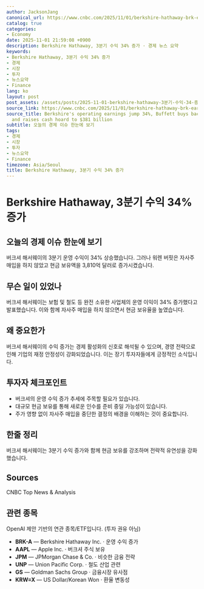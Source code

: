 ```yaml
---
author: JacksonJang
canonical_url: https://www.cnbc.com/2025/11/01/berkshire-hathaway-brk-earnings-q3-2025.html
catalog: true
categories:
- Economy
date: 2025-11-01 21:59:08 +0900
description: Berkshire Hathaway, 3분기 수익 34% 증가 · 경제 뉴스 요약
keywords:
- Berkshire Hathaway, 3분기 수익 34% 증가
- 경제
- 시장
- 투자
- 뉴스요약
- Finance
lang: ko
layout: post
post_assets: /assets/posts/2025-11-01-berkshire-hathaway-3분기-수익-34-증가
source_link: https://www.cnbc.com/2025/11/01/berkshire-hathaway-brk-earnings-q3-2025.html
source_title: Berkshire's operating earnings jump 34%, Buffett buys back no stock
  and raises cash hoard to $381 billion
subtitle: 오늘의 경제 이슈 한눈에 보기
tags:
- 경제
- 시장
- 투자
- 뉴스요약
- Finance
timezone: Asia/Seoul
title: Berkshire Hathaway, 3분기 수익 34% 증가
---
```


# Berkshire Hathaway, 3분기 수익 34% 증가

## 오늘의 경제 이슈 한눈에 보기
버크셔 해서웨이의 3분기 운영 수익이 34% 상승했습니다. 그러나 워렌 버핏은 자사주 매입을 하지 않았고 현금 보유액을 3,810억 달러로 증가시켰습니다.

## 무슨 일이 있었나
버크셔 해서웨이는 보험 및 철도 등 완전 소유한 사업체의 운영 이익이 34% 증가했다고 발표했습니다. 이와 함께 자사주 매입을 하지 않으면서 현금 보유율을 높였습니다.

## 왜 중요한가
버크셔 해서웨이의 수익 증가는 경제 활성화의 신호로 해석될 수 있으며, 경영 전략으로 인해 기업의 재정 안정성이 강화되었습니다. 이는 장기 투자자들에게 긍정적인 소식입니다.

## 투자자 체크포인트
- 버크셔의 운영 수익 증가 추세에 주목할 필요가 있습니다.
- 대규모 현금 보유를 통해 새로운 인수를 준비 중일 가능성이 있습니다.
- 주가 영향 없이 자사주 매입을 중단한 결정의 배경을 이해하는 것이 중요합니다.

## 한줄 정리
버크셔 해서웨이는 3분기 수익 증가와 함께 현금 보유를 강조하며 전략적 유연성을 강화했습니다.

## Sources
CNBC Top News & Analysis

## 관련 종목
OpenAI 제안 기반의 연관 종목/ETF입니다. (투자 권유 아님)
- **BRK-A** — Berkshire Hathaway Inc. · 운영 수익 증가
- **AAPL** — Apple Inc. · 버크셔 주식 보유
- **JPM** — JPMorgan Chase & Co. · 비슷한 금융 전략
- **UNP** — Union Pacific Corp. · 철도 산업 관련
- **GS** — Goldman Sachs Group · 금융시장 유사점
- **KRW=X** — US Dollar/Korean Won · 환율 변동성